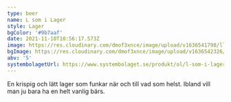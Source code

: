 ```yaml
---
type: beer
name: L som i Lager
style: Lager
bgColor: '#9b7aaf'
date: 2021-11-10T10:56:17.573Z
image: https://res.cloudinary.com/dmof3xnce/image/upload/v1636541798/llager_euz5qn.png
bgImage: https://res.cloudinary.com/dmof3xnce/image/upload/v1636542326/llager-bg_amtdub.jpg
abv: '5'
systembolagetUrl: https://www.systembolaget.se/produkt/ol/l-som-i-lager-3522415/
---
```


En krispig och lätt lager som funkar när och till vad som helst. Ibland vill man ju bara ha en helt vanlig bärs.

